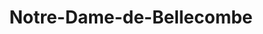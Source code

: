 ---
title: Notre-Dame-de-Bellecombe
url: /notre-dame-de-bellecombe/
latitude: 45.808
longitude: 6.517
---